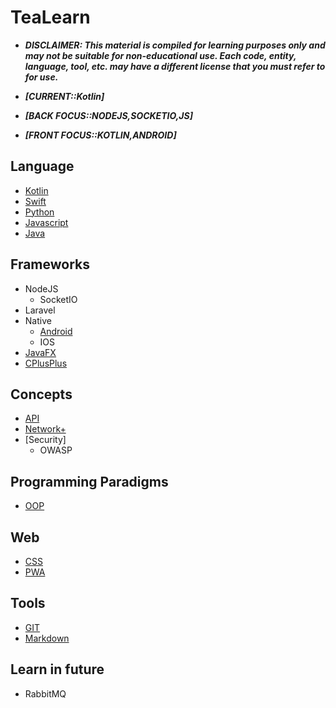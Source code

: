 # TeaLearn
- ___DISCLAIMER: This material is compiled for learning purposes only and may not be suitable for non-educational use. Each code, entity, language, tool, etc. may have a different license that you must refer to for use.___

- ***[CURRENT::Kotlin]***
- ***[BACK  FOCUS::NODEJS,SOCKETIO,JS]***
- ***[FRONT FOCUS::KOTLIN,ANDROID]***

## Language
- [Kotlin](language/kotlin/README.md)
- [Swift](language/swift/README.md)
- [Python](language/python/README.md)
- [Javascript](language/js/README.md)
- [Java](language/java/README.md)

## Frameworks
- NodeJS
    - SocketIO
- Laravel
- Native
    - [Android](framework/android/README.md)
    - IOS
- [JavaFX](framework/javafx/README.md)
- [CPlusPlus](language/cpp/README.md)

## Concepts
- [API](api/README.md)
- [Network+](network/README.md)
- [Security]
    - OWASP

## Programming Paradigms
- [OOP](paradigm/oop/README.md)

## Web
- [CSS](web/css/README.md)
- [PWA](web/pwa/README.md) 

## Tools
- [GIT](tool/git/README.md)
- [Markdown](tool/markdown/README.md)

## Learn in future
- RabbitMQ